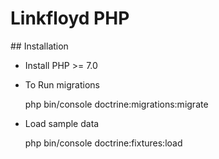 Linkfloyd PHP
=============

## Installation

* Install PHP >= 7.0

* To Run migrations


    php bin/console doctrine:migrations:migrate
    
* Load sample data

    php bin/console doctrine:fixtures:load